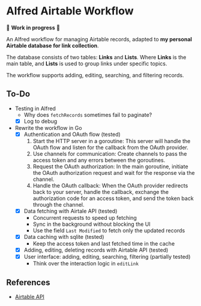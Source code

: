 # Alfred Airtable Workflow

🚧 **Work in progress** 🚧

An Alfred workflow for managing Airtable records, adapted to **my personal Airtable database for link collection**.

The database consists of two tables: **Links** and **Lists**.
Where **Links** is the main table, and **Lists** is used to group links under specific topics.

The workflow supports adding, editing, searching, and filtering records.

## To-Do

- Testing in Alfred
    - Why does `fetchRecords` sometimes fail to paginate?
    - [x] Log to debug
- Rewrite the workflow in Go
    - [x] Authentication and OAuth flow (tested)
        1. Start the HTTP server in a goroutine: This server will handle the OAuth flow and listen for the callback from the OAuth provider.
        2. Use channels for communication: Create channels to pass the access token and any errors between the goroutines.
        3. Request the OAuth authorization: In the main goroutine, initiate the OAuth authorization request and wait for the response via the channel.
        4. Handle the OAuth callback: When the OAuth provider redirects back to your server, handle the callback, exchange the authorization code for an access token, and send the token back through the channel.
    - [x] Data fetching with Airtale API (tested)
        - Concurrent requests to speed up fetching
        - Sync in the background without blocking the UI
        - Use the field `Last Modified` to fetch only the updated records
    - [x] Data caching with sqlite (tested)
        - Keep the access token and last fetched time in the cache
    - [x] Adding, editing, deleting records with Airtable API (tested)
    - [x] User interface: adding, editing, searching, filtering (partially tested)
        - Think over the interaction logic in `editLink`

## References

- [Airtable API](https://airtable.com/developers/web/api/introduction)
